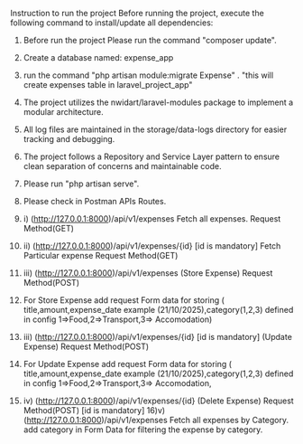 Instruction to run the project
 Before running the project, execute the following command to install/update all dependencies:
1) Before run the project Please run the command "composer update".
2) Create a database named: expense_app
3) run the command "php artisan module:migrate Expense" . "this will create expenses table in laravel_project_app"
4) The project utilizes the nwidart/laravel-modules package to implement a modular architecture.
5) All log files are maintained in the storage/data-logs directory for easier tracking and debugging.
6) The project follows a Repository and Service Layer pattern to ensure clean separation of concerns and maintainable code.
7) Please run "php artisan serve".
8) Please check in Postman APIs Routes.

9) i) (http://127.0.0.1:8000)/api/v1/expenses  Fetch all expenses. Request Method(GET)
10) ii) (http://127.0.0.1:8000)/api/v1/expenses/{id} [id is mandatory] Fetch Particular expense Request Method(GET)
11)   iii) (http://127.0.0.1:8000)/api/v1/expenses (Store Expense) Request Method(POST)
12)    For Store Expense add request Form data for storing ( title,amount,expense_date example (21/10/2025),category(1,2,3) defined in config 1=>Food,2=>Transport,3=> Accomodation)
13)   iii) (http://127.0.0.1:8000)/api/v1/expenses/{id}  [id is mandatory] (Update Expense) Request Method(POST)
14)   For Update Expense add request Form data for storing ( title,amount,expense_date example (21/10/2025),category(1,2,3) defined in config 1=>Food,2=>Transport,3=> Accomodation,
15)   iv) (http://127.0.0.1:8000)/api/v1/expenses/{id} (Delete Expense) Request Method(POST) [id is mandatory]
16)v) (http://127.0.0.1:8000)/api/v1/expenses  Fetch all expenses by Category. add category in Form Data for filtering the expense by category.
    

  


    

   
   
  

